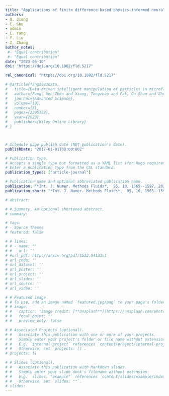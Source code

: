 ```yaml
---
title: "Applications of finite difference‐based physics‐informed neural networks to steady incompressible isothermal and thermal flows"
authors:
- Q. Jiang
- C. Shu
- admin
- L. Yang
- Y. Liu
- Z. Zhang
author_notes:
 #- "Equal contribution"
 #- "Equal contribution"
date: "2023-06-10"
doi: "https://doi.org/10.1002/fld.5217"

rel_canonical: "https://doi.org/10.1002/fld.5217"

# @article{fang2023data,
#   title={Data-driven intelligent manipulation of particles in microfluidics},
#   author={Fang, Wen-Zhen and Xiong, Tongzhao and Pak, On Shun and Zhu, Lailai},
#   journal={Advanced Science},
#   volume={10},
#   number={5},
#   pages={2205382},
#   year={2023},
#   publisher={Wiley Online Library}
# }



# Schedule page publish date (NOT publication's date).
publishDate: "2017-01-01T00:00:00Z"

# Publication type.
# Accepts a single type but formatted as a YAML list (for Hugo requirements).
# Enter a publication type from the CSL standard.
publication_types: ["article-journal"]

# Publication name and optional abbreviated publication name.
publication: "*Int. J. Numer. Methods Fluids*,  95, 10, 1565--1597, 2023"
publication_short: "*Int. J. Numer. Methods Fluids*,  95, 10, 1565--1597, 2023"

# abstract: 

# # Summary. An optional shortened abstract.
# summary: 

# tags:
# - Source Themes
# featured: false

# # links:
# # - name: ""
# #   url: ""
# #url_pdf: http://arxiv.org/pdf/1512.04133v1
# url_code: ''
# url_dataset: ''
# url_poster: ''
# url_project: ''
# url_slides: ''
# url_source: ''
# url_video: ''

# # Featured image
# # To use, add an image named `featured.jpg/png` to your page's folder. 
# # image:
# #   caption: 'Image credit: [**Unsplash**](https://unsplash.com/photos/jdD8gXaTZsc)'
# #   focal_point: ""
# #   preview_only: false

# # Associated Projects (optional).
# #   Associate this publication with one or more of your projects.
# #   Simply enter your project's folder or file name without extension.
# #   E.g. `internal-project` references `content/project/internal-project/index.md`.
# #   Otherwise, set `projects: []`.
# projects: []

# # Slides (optional).
# #   Associate this publication with Markdown slides.
# #   Simply enter your slide deck's filename without extension.
# #   E.g. `slides: "example"` references `content/slides/example/index.md`.
# #   Otherwise, set `slides: ""`.
# slides: 
---
```



